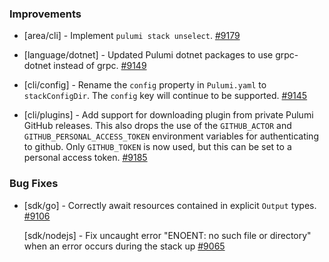 ### Improvements

- [area/cli] - Implement `pulumi stack unselect`.
  [#9179](https://github.com/pulumi/pulumi/pull/9179)

- [language/dotnet] - Updated Pulumi dotnet packages to use grpc-dotnet instead of grpc.
  [#9149](https://github.com/pulumi/pulumi/pull/9149)

- [cli/config] - Rename the `config` property in `Pulumi.yaml` to `stackConfigDir`. The `config` key will continue to be supported.
  [#9145](https://github.com/pulumi/pulumi/pull/9145)

- [cli/plugins] - Add support for downloading plugin from private Pulumi GitHub releases. This also drops the use of the `GITHUB_ACTOR` and `GITHUB_PERSONAL_ACCESS_TOKEN` environment variables for authenticating to github. Only `GITHUB_TOKEN` is now used, but this can be set to a personal access token.
  [#9185](https://github.com/pulumi/pulumi/pull/9185)

### Bug Fixes

- [sdk/go] - Correctly await resources contained in explicit `Output` types.
  [#9106](https://github.com/pulumi/pulumi/pull/9106)

  [sdk/nodejs] - Fix uncaught error "ENOENT: no such file or directory" when an error occurs during the stack up
  [#9065](https://github.com/pulumi/pulumi/issues/9065)
